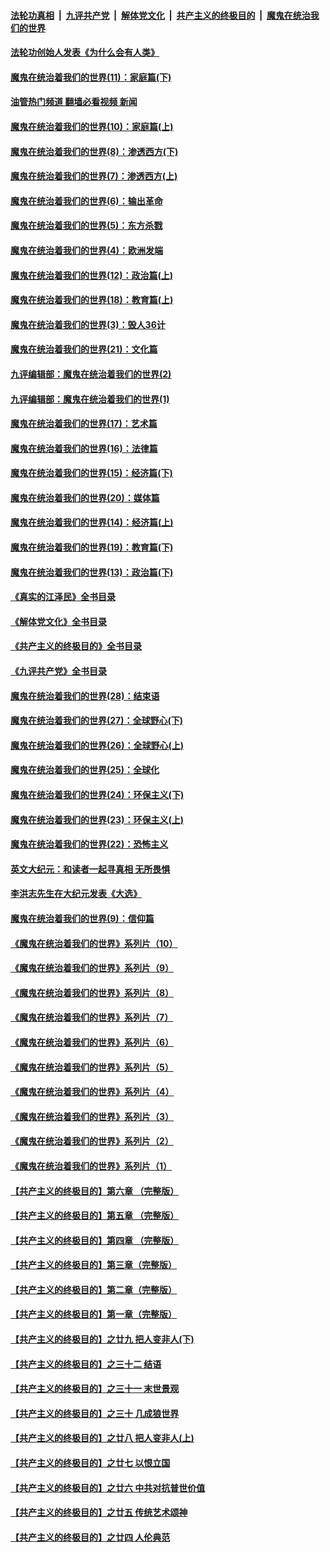 ####  [法轮功真相](../../../../basic/blob/master/README.md?t=03282011) &nbsp;|&nbsp; [九评共产党](../../../../9ping.md/blob/master/README.md?t=03282011) &nbsp;|&nbsp; [解体党文化](../../../../jtdwh.md/blob/master/README.md?t=03282011)  &nbsp;|&nbsp; [共产主义的终极目的](../../../../gczydzjmd.md/blob/master/README.md?t=03282011) &nbsp;|&nbsp; [魔鬼在统治我们的世界](../../../../mgztzwmdsj.md/blob/master/README.md?t=03282011) 

#### [法轮功创始人发表《为什么会有人类》](../pages/nsc422/n13912117.md?t=03282011) 

#### [魔鬼在统治着我们的世界(11)：家庭篇(下)](../pages/nsc422/n10440961.md?t=03282011) 

#### [油管热门频道 翻墙必看视频 新闻](http://129.146.143.75:81/youtube.html?03282011)

#### [魔鬼在统治着我们的世界(10)：家庭篇(上)](../pages/nsc422/n10435448.md?t=03282011) 

#### [魔鬼在统治着我们的世界(8)：渗透西方(下)](../pages/nsc422/n10429603.md?t=03282011) 

#### [魔鬼在统治着我们的世界(7)：渗透西方(上)](../pages/nsc422/n10426013.md?t=03282011) 

#### [魔鬼在统治着我们的世界(6)：输出革命](../pages/nsc422/n10421536.md?t=03282011) 

#### [魔鬼在统治着我们的世界(5)：东方杀戮](../pages/nsc422/n10417707.md?t=03282011) 

#### [魔鬼在统治着我们的世界(4)：欧洲发端](../pages/nsc422/n10414890.md?t=03282011) 

#### [魔鬼在统治着我们的世界(12)：政治篇(上)](../pages/nsc422/n10444576.md?t=03282011) 

#### [魔鬼在统治着我们的世界(18)：教育篇(上)](../pages/nsc422/n10526970.md?t=03282011) 

#### [魔鬼在统治着我们的世界(3)：毁人36计](../pages/nsc422/n10411583.md?t=03282011) 

#### [魔鬼在统治着我们的世界(21)：文化篇](../pages/nsc422/n10597706.md?t=03282011) 

#### [九评编辑部：魔鬼在统治着我们的世界(2)](../pages/nsc422/n10410036.md?t=03282011) 

#### [九评编辑部：魔鬼在统治着我们的世界(1)](../pages/nsc422/n10406825.md?t=03282011) 

#### [魔鬼在统治着我们的世界(17)：艺术篇](../pages/nsc422/n10499093.md?t=03282011) 

#### [魔鬼在统治着我们的世界(16)：法律篇](../pages/nsc422/n10485969.md?t=03282011) 

#### [魔鬼在统治着我们的世界(15)：经济篇(下)](../pages/nsc422/n10469975.md?t=03282011) 

#### [魔鬼在统治着我们的世界(20)：媒体篇](../pages/nsc422/n10586579.md?t=03282011) 

#### [魔鬼在统治着我们的世界(14)：经济篇(上)](../pages/nsc422/n10457370.md?t=03282011) 

#### [魔鬼在统治着我们的世界(19)：教育篇(下)](../pages/nsc422/n10564808.md?t=03282011) 

#### [魔鬼在统治着我们的世界(13)：政治篇(下)](../pages/nsc422/n10448270.md?t=03282011) 

#### [《真实的江泽民》全书目录](../pages/nsc422/n13721399.md?t=03282011) 

#### [《解体党文化》全书目录](../pages/nsc422/n13721157.md?t=03282011) 

#### [《共产主义的终极目的》全书目录](../pages/nsc422/n13721048.md?t=03282011) 

#### [《九评共产党》全书目录](../pages/nsc422/n13708085.md?t=03282011) 

#### [魔鬼在统治着我们的世界(28)：结束语](../pages/nsc422/n10936246.md?t=03282011) 

#### [魔鬼在统治着我们的世界(27)：全球野心(下)](../pages/nsc422/n10928319.md?t=03282011) 

#### [魔鬼在统治着我们的世界(26)：全球野心(上)](../pages/nsc422/n10900318.md?t=03282011) 

#### [魔鬼在统治着我们的世界(25)：全球化](../pages/nsc422/n10788205.md?t=03282011) 

#### [魔鬼在统治着我们的世界(24)：环保主义(下)](../pages/nsc422/n10695307.md?t=03282011) 

#### [魔鬼在统治着我们的世界(23)：环保主义(上)](../pages/nsc422/n10688613.md?t=03282011) 

#### [魔鬼在统治着我们的世界(22)：恐怖主义](../pages/nsc422/n10614727.md?t=03282011) 

#### [英文大纪元：和读者一起寻真相 无所畏惧](../pages/nsc422/n12542027.md?t=03282011) 

#### [李洪志先生在大纪元发表《大选》](../pages/nsc422/n12534746.md?t=03282011) 

#### [魔鬼在统治着我们的世界(9)：信仰篇](../pages/nsc422/n10432159.md?t=03282011) 

#### [《魔鬼在统治着我们的世界》系列片（10）](../pages/nsc422/n12292670.md?t=03282011) 

#### [《魔鬼在统治着我们的世界》系列片（9）](../pages/nsc422/n12290859.md?t=03282011) 

#### [《魔鬼在统治着我们的世界》系列片（8）](../pages/nsc422/n12287445.md?t=03282011) 

#### [《魔鬼在统治着我们的世界》系列片（7）](../pages/nsc422/n12283425.md?t=03282011) 

#### [《魔鬼在统治着我们的世界》系列片（6）](../pages/nsc422/n12282314.md?t=03282011) 

#### [《魔鬼在统治着我们的世界》系列片（5）](../pages/nsc422/n12281419.md?t=03282011) 

#### [《魔鬼在统治着我们的世界》系列片（4）](../pages/nsc422/n12274024.md?t=03282011) 

#### [《魔鬼在统治着我们的世界》系列片（3）](../pages/nsc422/n12271322.md?t=03282011) 

#### [《魔鬼在统治着我们的世界》系列片（2）](../pages/nsc422/n12269049.md?t=03282011) 

#### [《魔鬼在统治着我们的世界》系列片（1）](../pages/nsc422/n12267575.md?t=03282011) 

#### [【共产主义的终极目的】第六章 （完整版）](../pages/nsc422/n11428913.md?t=03282011) 

#### [【共产主义的终极目的】第五章 （完整版）](../pages/nsc422/n11428912.md?t=03282011) 

#### [【共产主义的终极目的】第四章 （完整版）](../pages/nsc422/n11428907.md?t=03282011) 

#### [【共产主义的终极目的】第三章（完整版）](../pages/nsc422/n11428848.md?t=03282011) 

#### [【共产主义的终极目的】第二章（完整版）](../pages/nsc422/n11428831.md?t=03282011) 

#### [【共产主义的终极目的】第一章（完整版）](../pages/nsc422/n11417651.md?t=03282011) 

#### [【共产主义的终极目的】之廿九 把人变非人(下)](../pages/nsc422/n11344140.md?t=03282011) 

#### [【共产主义的终极目的】之三十二 结语](../pages/nsc422/n11360535.md?t=03282011) 

#### [【共产主义的终极目的】之三十一 末世景观](../pages/nsc422/n11351129.md?t=03282011) 

#### [【共产主义的终极目的】之三十 几成狼世界](../pages/nsc422/n11348280.md?t=03282011) 

#### [【共产主义的终极目的】之廿八 把人变非人(上)](../pages/nsc422/n11340492.md?t=03282011) 

#### [【共产主义的终极目的】之廿七 以恨立国](../pages/nsc422/n11336944.md?t=03282011) 

#### [【共产主义的终极目的】之廿六 中共对抗普世价值](../pages/nsc422/n11324785.md?t=03282011) 

#### [【共产主义的终极目的】之廿五 传统艺术颂神](../pages/nsc422/n11296396.md?t=03282011) 

#### [【共产主义的终极目的】之廿四 人伦典范](../pages/nsc422/n11296397.md?t=03282011) 

<img src='http://gfw-breaker.win/goodnews/indexes/nsc422.md' width='0px' height='0px'/>
